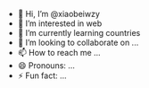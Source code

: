 - 👋 Hi, I’m @xiaobeiwzy
- 👀 I’m interested in web
- 🌱 I’m currently learning countries 
- 💞️ I’m looking to collaborate on ...
- 📫 How to reach me ...
- 😄 Pronouns: ...
- ⚡ Fun fact: ...

<!---
xiaobeiwzy/xiaobeiwzy is a ✨ special ✨ repository because its `README.md` (this file) appears on your GitHub profile.
You can click the Preview link to take a look at your changes.
--->
